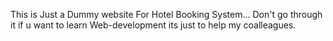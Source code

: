 This is Just a Dummy website For Hotel Booking System... Don't go through it if u want to learn Web-development its just to help my coalleagues.
